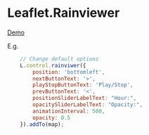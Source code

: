 # Leaflet.Rainviewer

[Demo](https://mwasil.github.io/Leaflet.Rainviewer/demo/)

E.g.

````js
    // Change default options
    L.control.rainviwer({ 
        position: 'bottomleft',
        nextButtonText: '>',
        playStopButtonText: 'Play/Stop',
        prevButtonText: '<',
        positionSliderLabelText: "Hour:",
        opacitySliderLabelText: "Opacity:",
        animationInterval: 500,
        opacity: 0.5
    }).addTo(map);
````
